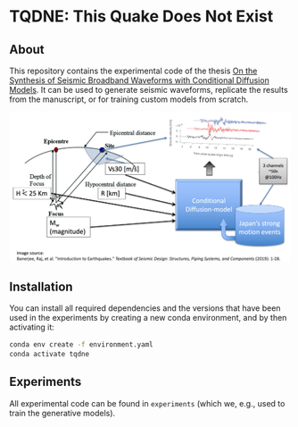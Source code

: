 # TQDNE: This Quake Does Not Exist

## About

This repository contains the experimental code of the thesis [On the Synthesis of Seismic Broadband Waveforms with Conditional Diffusion Models](https://www.politesi.polimi.it/item/preview.htm?uuid=7d634fd2-c911-4239-baf9-c00aa7180f74&mode=simple).
It can be used to generate seismic waveforms, replicate the results from the manuscript, or for training custom models from scratch.

![Model scheme](imgs/scheme.png)

## Installation

You can install all required dependencies and the versions that have been used in the experiments by creating a new conda environment, and by then activating it:

```bash
conda env create -f environment.yaml 
conda activate tqdne
```

## Experiments

All experimental code can be found in `experiments` (which we, e.g., used to train the generative models).

